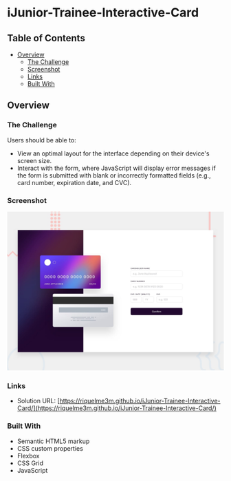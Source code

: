 # iJunior-Trainee-Interactive-Card

## Table of Contents

- [Overview](#overview)
  - [The Challenge](#the-challenge)
  - [Screenshot](#screenshot)
  - [Links](#links)
  - [Built With](#built-with)

## Overview

### The Challenge

Users should be able to:

- View an optimal layout for the interface depending on their device's screen size.
- Interact with the form, where JavaScript will display error messages if the form is submitted with blank or incorrectly formatted fields (e.g., card number, expiration date, and CVC).

### Screenshot

![](./design/desktop-preview.jpg)

### Links

- Solution URL: [https://riquelme3m.github.io/iJunior-Trainee-Interactive-Card/](https://riquelme3m.github.io/iJunior-Trainee-Interactive-Card/)

### Built With

- Semantic HTML5 markup
- CSS custom properties
- Flexbox
- CSS Grid
- JavaScript
